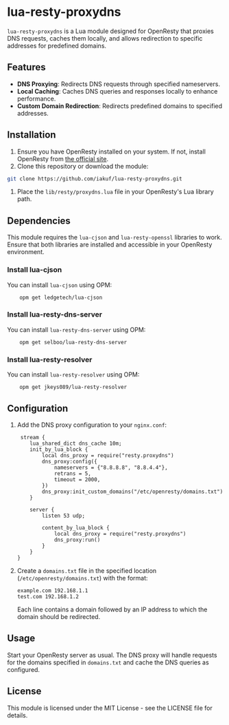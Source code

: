 
# lua-resty-proxydns

`lua-resty-proxydns` is a Lua module designed for OpenResty that proxies DNS requests, caches them locally, and allows redirection to specific addresses for predefined domains.

## Features

- **DNS Proxying**: Redirects DNS requests through specified nameservers.
- **Local Caching**: Caches DNS queries and responses locally to enhance performance.
- **Custom Domain Redirection**: Redirects predefined domains to specified addresses.

## Installation

1. Ensure you have OpenResty installed on your system. If not, install OpenResty from [the official site](https://openresty.org/).
2. Clone this repository or download the module:
```bash
git clone https://github.com/iakuf/lua-resty-proxydns.git
```

1. Place the `lib/resty/proxydns.lua` file in your OpenResty's Lua library path.

## Dependencies

This module requires the `lua-cjson` and `lua-resty-openssl` libraries to work. Ensure that both libraries are installed and accessible in your OpenResty environment.

### Install lua-cjson

You can install `lua-cjson` using OPM:

```
    opm get ledgetech/lua-cjson
```

### Install lua-resty-dns-server

You can install `lua-resty-dns-server` using OPM:

```
    opm get selboo/lua-resty-dns-server
```

### Install lua-resty-resolver

You can install `lua-resty-resolver` using OPM:

```
    opm get jkeys089/lua-resty-resolver
```



## Configuration

1. Add the DNS proxy configuration to your `nginx.conf`:

   ```
    stream {
       lua_shared_dict dns_cache 10m;
       init_by_lua_block {
           local dns_proxy = require("resty.proxydns")
           dns_proxy:config({
               nameservers = {"8.8.8.8", "8.8.4.4"},
               retrans = 5,
               timeout = 2000,
           })  
           dns_proxy:init_custom_domains("/etc/openresty/domains.txt")
       }
   
       server {
           listen 53 udp;
   
           content_by_lua_block {
               local dns_proxy = require("resty.proxydns")
               dns_proxy:run()
           }   
       }
   }
   ```

2. Create a `domains.txt` file in the specified location (`/etc/openresty/domains.txt`) with the format:

   ```
   example.com 192.168.1.1
   test.com 192.168.1.2
   ```

   Each line contains a domain followed by an IP address to which the domain should be redirected.

## Usage

Start your OpenResty server as usual. The DNS proxy will handle requests for the domains specified in `domains.txt` and cache the DNS queries as configured.

## License

This module is licensed under the MIT License - see the LICENSE file for details.
